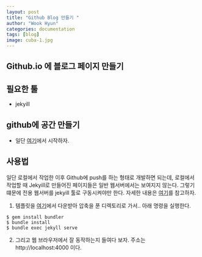 ```yaml
---
layout: post
title: "Github Blog 만들기 "
author: "Wook Hyun"
categories: documentation
tags: [blog]
image: cuba-1.jpg
---
```



## Github.io 에 블로그 페이지 만들기


## 필요한 툴
  * jekyill

## github에 공간 만들기

  * 일단 [여기](https://angrypark.github.io/starting-my-blog/)에서 시작하자.

## 사용법

일단 로컬에서 작업한 이후 Github에 push를 하는 형태로 개발하면 되는데, 로컬에서 작업할 때 Jekyill로 만들어진 페이지들은 일반 웹서버에서는 보여지지 않는다. 그렇기 떄문에 전용 웹서버를 jekyill 툴로 구동시켜야만 한다. 자세한 내용은 [여기](https://mycyberuniverse.com/web/how-fix-jekyll-build-serve-error-message.html)를 참고하자.

1. 템플릿을 [여기](http://jekyllthemes.org/)에서 다운받아 압축을 푼 디렉토리로 가서.. 아래 명령을 실행한다.
```
$ gem install bundler
$ bundle install
$ bundle exec jekyll serve 
```

2. 그리고 웹 브라우저에서 잘 동작하는지 들여다 보자. 주소는 http://localhost:4000 이다.